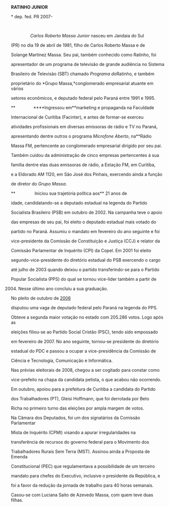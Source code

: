 **RATINHO JUNIOR**



\* dep. fed. PR 2007-



 



                *Carlos Roberto Massa Junior* nasceu em Jandaia do Sul

(PR) no dia 19 de abril de 1981, filho de Carlos Roberto Massa e de

Solange Martinez Massa. Seu pai, também conhecido como Ratinho, foi

apresentador de um programa de televisão de grande audiência no Sistema

Brasileiro de Televisão (SBT) chamado *Programa do*Ratinho, e também

proprietário do *Grupo Massa,*conglomerado empresarial atuante em vários

setores econômicos, e deputado federal pelo Paraná entre 1991 e 1995.



**               ****Ingressou em**marketing e propaganda na Faculdade

Internacional de Curitiba (Facinter), e antes de formar-se exerceu

atividades profissionais em diversas emissoras de rádio e TV no Paraná,

apresentando dentre outros o programa *Microfone Aberto*, na**Rádio

Massa FM, pertencente ao conglomerado empresarial dirigido por seu pai.

Também cuidou da administração de cinco empresas pertencentes à sua

família dentre elas duas emissoras de rádio, a Estação FM, em Curitiba,

e a Eldorado AM 1120, em São José dos Pinhais, exercendo ainda a função

de diretor do *Grupo Massa*.



**                Iniciou sua trajetória política aos** 21 anos de

idade, candidatando-se a deputado estadual na legenda do Partido

Socialista Brasileiro (PSB) em outubro de 2002. Na campanha teve o apoio

das empresas de seu pai, foi eleito o deputado estadual mais votado do

partido no Paraná. Assumiu o mandato em fevereiro do ano seguinte e foi

vice-presidente da Comissão de Constituição e Justiça (CCJ) e relator da

Comissão Parlamentar de Inquérito (CPI) da Copel. Em 2001 foi eleito

segundo-vice-presidente do diretório estadual do PSB exercendo o cargo

até julho de 2003 quando deixou o partido transferindo-se para o Partido

Popular Socialista (PPS) do qual se tornou vice-líder também a partir de

2004. Nesse último ano concluiu a sua graduação.



No pleito de outubro de [2006](http://pt.wikipedia.org/wiki/2006 "2006")

disputou uma vaga de deputado federal pelo Paraná na legenda do PPS.

Obteve a segunda maior votação no estado com 205.286 votos. Logo após as

eleições filiou-se ao Partido Social Cristão (PSC), tendo sido empossado

em fevereiro de 2007. No ano seguinte, tornou-se presidente do diretório

estadual do PDC e passou a ocupar a vice-presidência da Comissão de

Ciência e Tecnologia, Comunicação e Informática.



Nas prévias eleitorais de 2008, chegou a ser cogitado para constar como

vice-prefeito na chapa da candidata petista, o que acabou não ocorrendo.

Em outubro, apoiou para a prefeitura de Curitiba a candidata do Partido

dos Trabalhadores (PT), Gleisi Hoffmann, que foi derrotada por Beto

Richa no primeiro turno das eleições por ampla margem de votos.



Na Câmara dos Deputados, foi um dos signatários da Comissão Parlamentar

Mista de Inquérito (CPMI) visando a apurar irregularidades na

transferência de recursos do governo federal para o Movimento dos

Trabalhadores Rurais Sem Terra (MST). Assinou ainda a Proposta de Emenda

Constitucional (PEC) que regulamentava a possibilidade de um terceiro

mandato para chefes do Executivo, inclusive o presidente da República, e

foi a favor da redução da jornada de trabalho para 40 horas semanais. 



Casou-se com Luciana Saito de Azevedo Massa, com quem teve duas filhas.



 



